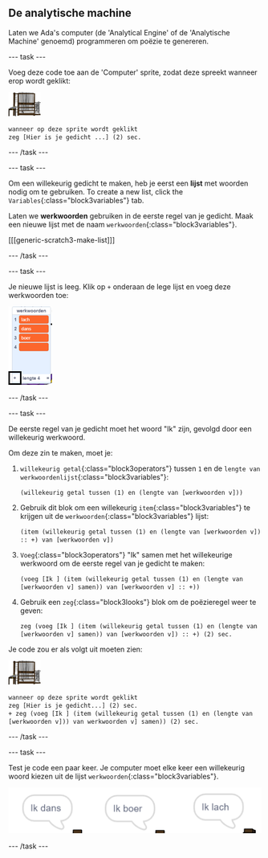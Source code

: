 ## De analytische machine

Laten we Ada's computer (de 'Analytical Engine' of de 'Analytische Machine' genoemd) programmeren om poëzie te genereren.

\--- task \---

Voeg deze code toe aan de 'Computer' sprite, zodat deze spreekt wanneer erop wordt geklikt:

![computer sprite](images/computer-sprite.png)

```blocks3
wanneer op deze sprite wordt geklikt
zeg [Hier is je gedicht ...] (2) sec.
```

\--- /task \---

\--- task \---

Om een willekeurig gedicht te maken, heb je eerst een **lijst** met woorden nodig om te gebruiken. To create a new list, click the `Variables`{:class="block3variables"} tab.

Laten we **werkwoorden** gebruiken in de eerste regel van je gedicht. Maak een nieuwe lijst met de naam `werkwoorden`{:class="block3variables"}.

[[[generic-scratch3-make-list]]]

\--- /task \---

\--- task \---

Je nieuwe lijst is leeg. Klik op `+` onderaan de lege lijst en voeg deze werkwoorden toe:

![lijst met de + gemarkeerd](images/poetry-verbs-annotated.png)

\--- /task \---

\--- task \---

De eerste regel van je gedicht moet het woord "Ik" zijn, gevolgd door een willekeurig werkwoord.

Om deze zin te maken, moet je:

1. `willekeurig getal`{:class="block3operators"} tussen `1` en de `lengte van werkwoordenlijst`{:class="block3variables"}:
    
    ```blocks3
    (willekeurig getal tussen (1) en (lengte van [werkwoorden v]))
    ```

2. Gebruik dit blok om een willekeurig `item`{:class="block3variables"} te krijgen uit de `werkwoorden`{:class="block3variables"} lijst:
    
    ```blocks3
    (item (willekeurig getal tussen (1) en (lengte van [werkwoorden v]) :: +) van [werkwoorden v])
    ```

3. `Voeg`{:class="block3operators"} "Ik" samen met het willekeurige werkwoord om de eerste regel van je gedicht te maken:
    
    ```blocks3
    (voeg [Ik ] (item (willekeurig getal tussen (1) en (lengte van [werkwoorden v] samen)) van [werkwoorden v] :: +))
    ```

4. Gebruik een `zeg`{:class="block3looks"} blok om de poëzieregel weer te geven:
    
    ```blocks3
    zeg (voeg [Ik ] (item (willekeurig getal tussen (1) en (lengte van [werkwoorden v] samen)) van [werkwoorden v]) :: +) (2) sec.
    ```

Je code zou er als volgt uit moeten zien:

![computer sprite](images/computer-sprite.png)

```blocks3
wanneer op deze sprite wordt geklikt
zeg [Hier is je gedicht...] (2) sec.
+ zeg (voeg [Ik ] (item (willekeurig getal tussen (1) en (lengte van [werkwoorden v])) van werkwoorden v] samen)) (2) sec.
```

\--- /task \---

\--- task \---

Test je code een paar keer. Je computer moet elke keer een willekeurig woord kiezen uit de lijst `werkwoorden`{:class="block3variables"}.

![3 tekstballonnen die verschillende dingen zeggen](images/poetry-random-test.png)

\--- /task \---